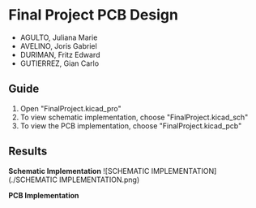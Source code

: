 # Final Project PCB Design
- AGULTO, Juliana Marie
- AVELINO, Joris Gabriel
- DURIMAN, Fritz Edward
- GUTIERREZ, Gian Carlo

## Guide

1. Open "FinalProject.kicad_pro"
2. To view schematic implementation, choose "FinalProject.kicad_sch"
3. To view the PCB implementation, choose "FinalProject.kicad_pcb"

## Results
**Schematic Implementation**
![SCHEMATIC IMPLEMENTATION](./SCHEMATIC IMPLEMENTATION.png)


**PCB Implementation**

